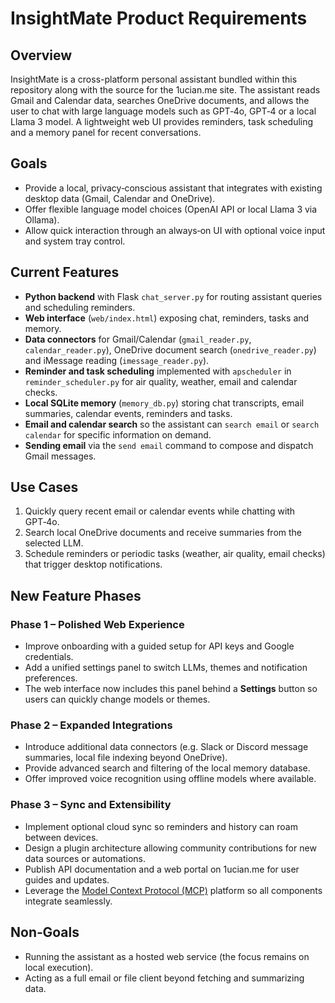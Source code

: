 # InsightMate Product Requirements

## Overview
InsightMate is a cross-platform personal assistant bundled within this repository along with the source for the 1ucian.me site. The assistant reads Gmail and Calendar data, searches OneDrive documents, and allows the user to chat with large language models such as GPT‑4o, GPT‑4 or a local Llama 3 model. A lightweight web UI provides reminders, task scheduling and a memory panel for recent conversations.

## Goals
- Provide a local, privacy‑conscious assistant that integrates with existing desktop data (Gmail, Calendar and OneDrive).
- Offer flexible language model choices (OpenAI API or local Llama 3 via Ollama).
- Allow quick interaction through an always‑on UI with optional voice input and system tray control.

## Current Features
- **Python backend** with Flask `chat_server.py` for routing assistant queries and scheduling reminders.
- **Web interface** (`web/index.html`) exposing chat, reminders, tasks and memory.
- **Data connectors** for Gmail/Calendar (`gmail_reader.py`, `calendar_reader.py`), OneDrive document search (`onedrive_reader.py`) and iMessage reading (`imessage_reader.py`).
- **Reminder and task scheduling** implemented with `apscheduler` in `reminder_scheduler.py` for air quality, weather, email and calendar checks.
- **Local SQLite memory** (`memory_db.py`) storing chat transcripts, email summaries, calendar events, reminders and tasks.
- **Email and calendar search** so the assistant can `search email` or `search calendar` for specific information on demand.
- **Sending email** via the `send email` command to compose and dispatch Gmail messages.

## Use Cases
1. Quickly query recent email or calendar events while chatting with GPT‑4o.
2. Search local OneDrive documents and receive summaries from the selected LLM.
3. Schedule reminders or periodic tasks (weather, air quality, email checks) that trigger desktop notifications.

## New Feature Phases
### Phase 1 – Polished Web Experience
- Improve onboarding with a guided setup for API keys and Google credentials.
- Add a unified settings panel to switch LLMs, themes and notification preferences.
- The web interface now includes this panel behind a **Settings** button so users can quickly change models or themes.

### Phase 2 – Expanded Integrations
- Introduce additional data connectors (e.g. Slack or Discord message summaries, local file indexing beyond OneDrive).
- Provide advanced search and filtering of the local memory database.
- Offer improved voice recognition using offline models where available.

### Phase 3 – Sync and Extensibility
- Implement optional cloud sync so reminders and history can roam between devices.
- Design a plugin architecture allowing community contributions for new data sources or automations.
- Publish API documentation and a web portal on 1ucian.me for user guides and updates.
- Leverage the [Model Context Protocol (MCP)](https://modelcontextprotocol.io/introduction) platform so all components integrate seamlessly.

## Non‑Goals
- Running the assistant as a hosted web service (the focus remains on local execution).
- Acting as a full email or file client beyond fetching and summarizing data.

